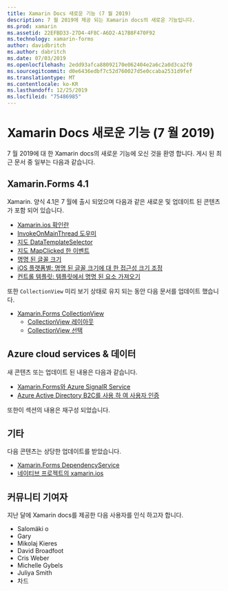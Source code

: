 ```yaml
---
title: Xamarin Docs 새로운 기능 (7 월 2019)
description: 7 월 2019에 제공 되는 Xamarin docs의 새로운 기능입니다.
ms.prod: xamarin
ms.assetid: 22EFBD33-27D4-4F8C-A6D2-A17B8F470F92
ms.technology: xamarin-forms
author: davidbritch
ms.author: dabritch
ms.date: 07/03/2019
ms.openlocfilehash: 2edd93afca88092170e062404e2a6c2a0d3ca2f0
ms.sourcegitcommit: d0e6436edbf7c52d760027d5e0ccaba2531d9fef
ms.translationtype: MT
ms.contentlocale: ko-KR
ms.lasthandoff: 12/25/2019
ms.locfileid: "75486985"
---
```

# <a name="xamarin-docs-whats-new-july-2019"></a>Xamarin Docs 새로운 기능 (7 월 2019)

7 월 2019에 대 한 Xamarin docs의 새로운 기능에 오신 것을 환영 합니다. 게시 된 최근 문서 중 일부는 다음과 같습니다.

## <a name="xamarinforms-41"></a>Xamarin.Forms 4.1

Xamarin. 양식 4.1은 7 월에 출시 되었으며 다음과 같은 새로운 및 업데이트 된 콘텐츠가 포함 되어 있습니다.

- [Xamarin.ios 확인란](https://docs.microsoft.com/xamarin/xamarin-forms/user-interface/checkbox)
- [InvokeOnMainThread 도우미](https://docs.microsoft.com/xamarin/xamarin-forms/platform/device#interact-with-the-ui-from-background-threads)
- [지도 DataTemplateSelector](https://docs.microsoft.com/xamarin/xamarin-forms/user-interface/map#choose-item-appearance-at-runtime)
- [지도 MapClicked 한 이벤트](https://docs.microsoft.com/xamarin/xamarin-forms/user-interface/map#map-clicks)
- [명명 된 글꼴 크기](https://docs.microsoft.com/xamarin/xamarin-forms/user-interface/text/fonts#named-font-sizes)
- [iOS 플랫폼별: 명명 된 글꼴 크기에 대 한 접근성 크기 조정](https://docs.microsoft.com/xamarin/xamarin-forms/platform/ios/named-font-size-scaling)
- [컨트롤 템플릿: 템플릿에서 명명 된 요소 가져오기](https://docs.microsoft.com/xamarin/xamarin-forms/app-fundamentals/templates/control-templates/creating#get-a-named-element-from-a-template)

또한 `CollectionView` 미리 보기 상태로 유지 되는 동안 다음 문서를 업데이트 했습니다.

- [Xamarin.Forms CollectionView](~/xamarin-forms/user-interface/collectionview/index.md)
  - [CollectionView 레이아웃](~/xamarin-forms/user-interface/collectionview/layout.md)
  - [CollectionView 선택](~/xamarin-forms/user-interface/collectionview/selection.md)

## <a name="data--azure-cloud-services"></a>Azure cloud services & 데이터

새 콘텐츠 또는 업데이트 된 내용은 다음과 같습니다.

- [Xamarin.Forms와 Azure SignalR Service](https://docs.microsoft.com/xamarin/xamarin-forms/data-cloud/serverless/azure-signalr)
- [Azure Active Directory B2C를 사용 하 여 사용자 인증](~/xamarin-forms/data-cloud/authentication/azure-ad-b2c.md)

또한이 섹션의 내용은 재구성 되었습니다.

## <a name="other"></a>기타

다음 콘텐츠는 상당한 업데이트를 받았습니다.

- [Xamarin.Forms DependencyService](https://docs.microsoft.com/xamarin/xamarin-forms/app-fundamentals/dependency-service/)
- [네이티브 프로젝트의 xamarin.ios](https://docs.microsoft.com/xamarin/xamarin-forms/platform/native-forms)

## <a name="community-contributors"></a>커뮤니티 기여자

지난 달에 Xamarin docs를 제공한 다음 사용자를 인식 하고자 합니다.

- Salomäki o
- Gary
- Mikolaj Kieres
- David Broadfoot
- Cris Weber
- Michelle Gybels
- Juliya Smith
- 차드
